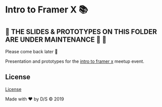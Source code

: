# Intro to Framer X 📚

## 🚧 THE SLIDES & PROTOTYPES ON THIS FOLDER ARE UNDER MAINTENANCE 🤕 🚧

Please come back later 🙏

Presentation and prototypes for the [intro to framer x](https://www.meetup.com/Brussels-FramerX/events/259701919/) meetup event.

## License

[License](./LICENSE)

Made with ❤️ by D/S &copy; 2019
